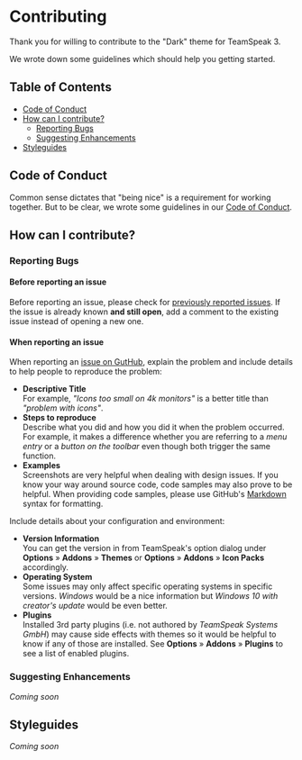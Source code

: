 # Contributing

Thank you for willing to contribute to the "Dark" theme for TeamSpeak 3.

We wrote down some guidelines which should help you getting started.

## Table of Contents

* [Code of Conduct](#code-of-conduct)
* [How can I contribute?](#how-can-i-contribute)
  * [Reporting Bugs](#reporting-bugs)
  * [Suggesting Enhancements](#suggesting-enhancements)
* [Styleguides](#styleguides)


## Code of Conduct

Common sense dictates that "being nice" is a requirement for working together. But to be clear,
we wrote some guidelines in our [Code of Conduct](CODE_OF_CONDUCT.md).

## How can I contribute?

### Reporting Bugs

#### Before reporting an issue

Before reporting an issue, please check for [previously reported issues][1]. If the issue is already
known **and still open**, add a comment to the existing issue instead of opening a new one.

#### When reporting an issue

When reporting an [issue on GutHub][1], explain the problem and include details to help people to
reproduce the problem:

* **Descriptive Title**  
    For example, *"Icons too small on 4k monitors"* is a better title than *"problem with icons"*.
* **Steps to reproduce**  
    Describe what you did and how you did it when the problem occurred. For example, it makes a
    difference whether you are referring to a *menu entry* or a *button on the toolbar* even though
    both trigger the same function.
* **Examples**  
    Screenshots are very helpful when dealing with design issues. If you know your way around source
    code, code samples may also prove to be helpful. When providing code samples, please use GitHub's
    [Markdown][2] syntax for formatting.
    
Include details about your configuration and environment:

* **Version Information**  
    You can get the version in from TeamSpeak's option dialog under **Options** » **Addons** » **Themes**
    or **Options** » **Addons** » **Icon Packs** accordingly.
* **Operating System**  
    Some issues may only affect specific operating systems in specific versions. *Windows* would be
    a nice information but *Windows 10 with creator's update* would be even better.
* **Plugins**  
    Installed 3rd party plugins (i.e. not authored by *TeamSpeak Systems GmbH*) may cause side effects with themes so it would be helpful to know
    if any of those are installed. See **Options** » **Addons** » **Plugins** to see a list of
    enabled plugins.
    
    
### Suggesting Enhancements

*Coming soon*

## Styleguides

*Coming soon*
    
[1]: https://github.com/randomhost/teamspeak-dark/issues
[2]: https://help.github.com/articles/basic-writing-and-formatting-syntax/#quoting-code
